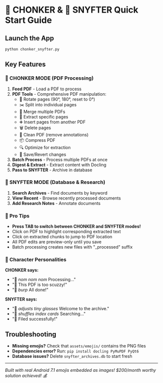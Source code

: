 # 🐹 CHONKER & 🐁 SNYFTER Quick Start Guide

## Launch the App
```bash
python chonker_snyfter.py
```

## Key Features

### 🐹 CHONKER MODE (PDF Processing)

1. **Feed PDF** - Load a PDF to process
2. **PDF Tools** - Comprehensive PDF manipulation:
   - 🔄 Rotate pages (90°, 180°, reset to 0°)
   - ✂️ Split into individual pages
   - 🔗 Merge multiple PDFs
   - 📄 Extract specific pages
   - ➕ Insert pages from another PDF
   - 🗑️ Delete pages
   - 🧹 Clean PDF (remove annotations)
   - 📦 Compress PDF
   - 🔍 Optimize for extraction
   - 💾 Save/Revert changes
3. **Batch Process** - Process multiple PDFs at once
4. **Digest & Extract** - Extract content with Docling
5. **Pass to SNYFTER** - Archive in database

### 🐁 SNYFTER MODE (Database & Research)

1. **Search Archives** - Find documents by keyword
2. **View Recent** - Browse recently processed documents
3. **Add Research Notes** - Annotate documents

### 🎯 Pro Tips

- **Press TAB to switch between CHONKER and SNYFTER modes!**
- Click on PDF to highlight corresponding extracted text
- Click on extracted chunks to jump to PDF location
- All PDF edits are preview-only until you save
- Batch processing creates new files with "_processed" suffix

### 🎨 Character Personalities

**CHONKER says:**
- "🐹 *nom nom nom* Processing..."
- "🐹 This PDF is too scuzzy!"
- "🐹 *burp* All done!"

**SNYFTER says:**
- "🐁 *adjusts tiny glasses* Welcome to the archive."
- "🐁 *shuffles index cards* Searching..."
- "🐁 Filed successfully!"

## Troubleshooting

- **Missing emojis?** Check that `assets/emojis/` contains the PNG files
- **Dependencies error?** Run: `pip install docling PyMuPDF PyQt6`
- **Database issues?** Delete `snyfter_archives.db` to start fresh

---
*Built with real Android 7.1 emojis embedded as images!*
*$200/month worthy solution achieved! 💰*